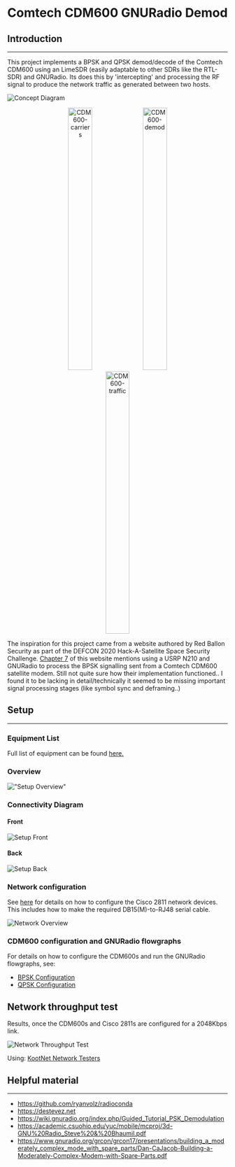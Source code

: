 # Comtech CDM600 GNURadio Demod

## Introduction
---
This project implements a BPSK and QPSK demod/decode of the Comtech CDM600 using an LimeSDR (easily adaptable to other SDRs like the RTL-SDR) and GNURadio. Its does this by 'intercepting' and processing the RF signal to produce the network traffic as generated between two hosts.

![Concept Diagram](images/concept.PNG)


<p align="middle">
<img src="gnuradio_flowgraphs/SpecAn/SpecAn_output.PNG" alt="CDM600-carriers" title="CDM600 Carriers" width="33%" height="600" />
<img src="gnuradio_flowgraphs/qpsk/qpsk_demod_output.PNG" alt="CDM600-demod" title="CDM600 Demod" width="33%" height="600" />
<img src="gnuradio_flowgraphs/qpsk/cdm600_traffic_output.PNG" alt="CDM600-traffic" title="CDM600 Traffic" width="33%" height="600" />
</p>

The inspiration for this project came from a website authored by Red Ballon Security as part of the DEFCON 2020 Hack-A-Satellite Space Security Challenge. [Chapter 7](https://nyan-sat.com/chapter7.html) of this website mentions using a USRP N210 and GNURadio to process the BPSK signalling sent from a Comtech CDM600 satellite modem. Still not quite sure how their implementation functioned.. I found it to be lacking in detail/technically it seemed to be missing important signal processing stages (like symbol sync and deframing..)

## Setup
---
### Equipment List
Full list of equipment can be found [here.](docs/equipment_list.txt)

### Overview

!["Setup Overview"](images/racked.PNG)

### Connectivity Diagram
#### Front
![Setup Front](images/setup_front.PNG)
#### Back
![Setup Back](images/setup_back.PNG)

### Network configuration
See [here](networking_config/README.md) for details on how to configure the Cisco 2811 network devices. This includes how to make the required DB15(M)-to-RJ48 serial cable.

![Network Overview](images/networking_overview.PNG)

### CDM600 configuration and GNURadio flowgraphs
For details on how to configure the CDM600s and run the GNURadio flowgraphs, see:
 * [BPSK Configuration](gnuradio_flowgraphs/bpsk/README.md)
 * [QPSK Configuration](gnuradio_flowgraphs/qpsk/README.md)

## Network throughput test
Results, once the CDM600s and Cisco 2811s are configured for a 2048Kbps link.

![Network Throughput Test](images/network_throughput_test.PNG)

Using: [KootNet Network Testers](https://github.com/chad-ermacora/rp-network-testers)

## Helpful material
---
 * https://github.com/ryanvolz/radioconda
 * https://destevez.net
 * https://wiki.gnuradio.org/index.php/Guided_Tutorial_PSK_Demodulation
 * https://academic.csuohio.edu/yuc/mobile/mcproj/3d-GNU%20Radio_Steve%20&%20Bhaumil.pdf
 * https://www.gnuradio.org/grcon/grcon17/presentations/building_a_moderately_complex_mode_with_spare_parts/Dan-CaJacob-Building-a-Moderately-Complex-Modem-with-Spare-Parts.pdf
